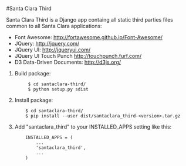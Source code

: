 #Santa Clara Third

Santa Clara Third is a Django app containg all static third parties
files common to all Santa Clara applications:
- Font Awesome: http://fortawesome.github.io/Font-Awesome/
- JQuery: http://jquery.com/
- JQuery UI: http://jqueryui.com/
- JQuery UI Touch Punch http://touchpunch.furf.com/
- D3 Data-Driven Documents: http://d3js.org/

1. Build package:
   ```
        $ cd santaclara-third/
        $ python setup.py sdist
   ```

2. Install package:
    ```
        $ cd santaclara-third/
        $ pip install --user dist/santaclara_third-<version>.tar.gz
    ```

3. Add "santaclara_third" to your INSTALLED_APPS setting like this:
    ```
        INSTALLED_APPS = (
            ...
            'santaclara_third',
            ...
        )
    ```

